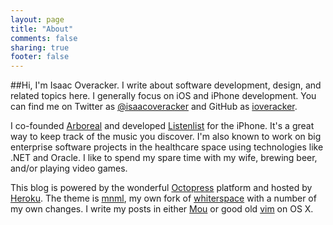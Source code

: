```yaml
---
layout: page
title: "About"
comments: false
sharing: true
footer: false
---
```

##Hi, I'm Isaac Overacker.
I write about software development, design, and related topics here.  I generally focus on iOS and iPhone development.  You can find me on Twitter as [@isaacoveracker](http://twitter.com/isaacoveracker) and GitHub as [ioveracker](http://github.com/ioveracker).

I co-founded [Arboreal](http://arboreal.co) and developed [Listenlist](http://listenlist.co) for the iPhone.  It's a great way to keep track of the music you discover.  I'm also known to work on big enterprise software projects in the healthcare space using technologies like .NET and Oracle.  I like to spend my spare time with my wife, brewing beer, and/or playing video games.

This blog is powered by the wonderful [Octopress](http://octopress.org) platform and hosted by [Heroku](http://heroku.com).  The theme is [mnml](http://github.com/ioveracker/mnml), my own fork of [whiterspace](https://github.com/mjhea0/whiterspace) with a number of my own changes.  I write my posts in either [Mou](http://mouapp.com) or good old [vim](http://www.vim.org/) on OS X.